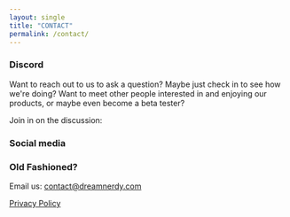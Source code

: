 ```yaml
---
layout: single
title: "CONTACT"
permalink: /contact/
---
```


### Discord

Want to reach out to us to ask a question? Maybe just check in to see how we're doing? Want to meet other people interested in and enjoying our products, or maybe even become a beta tester? 

Join in on the discussion: <a href="https://discord.com/invite/FSPf6AK" class="btn btn--discord" title="Join us on Discord" target="_blank"><i class="fab fa-fw fa-discord" aria-hidden="true"></i></a>


### Social media

  <a href="https://www.reddit.com/u/dreamnerdy" class="btn btn--reddit" title="Find Us On Reddit" target="_blank"><i class="fab fa-fw fa-reddit" aria-hidden="true"></i></a> <a href="https://twitter.com/dreamnerdygames" class="btn btn--twitter" title="Find Us On Twitter" target="_blank"><i class="fab fa-fw fa-twitter" aria-hidden="true"></i></a> <a href="https://www.facebook.com/dreamnerdy" class="btn btn--facebook" title="Find Us On Facebook" target="_blank"><i class="fab fa-fw fa-facebook" aria-hidden="true"></i></a> <a href="https://www.instagram.com/dreamnerdygames" class="btn btn--instagram" title="Find Us On Instagram" target="_blank"><i class="fab fa-fw fa-instagram" aria-hidden="true"></i></a>


### Old Fashioned?

Email us: [contact@dreamnerdy.com](mailto:contact@dreamnerdy.com?Subject=Dear%20Nerds...)


<a href="http://dreamnerdy.com/privacypolicy/">Privacy Policy</a>